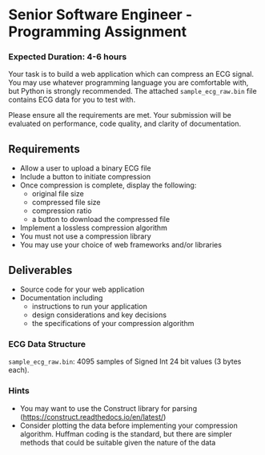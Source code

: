 # Senior Software Engineer - Programming Assignment
### Expected Duration: 4-6 hours

Your task is to build a web application which can compress an ECG signal. You may use whatever
programming language you are comfortable with, but Python is strongly recommended. The attached
`sample_ecg_raw.bin` file contains ECG data for you to test with.


Please ensure all the requirements are met. Your submission will be evaluated on performance, code quality,
and clarity of documentation.

## Requirements

- Allow a user to upload a binary ECG file
- Include a button to initiate compression
- Once compression is complete, display the following:
  - original file size
  - compressed file size
  - compression ratio
  - a button to download the compressed file
- Implement a lossless compression algorithm
- You must not use a compression library
- You may use your choice of web frameworks and/or libraries

## Deliverables
- Source code for your web application
- Documentation including
  - instructions to run your application
  - design considerations and key decisions
  - the specifications of your compression algorithm
### ECG Data Structure
`sample_ecg_raw.bin`: 4095 samples of Signed Int 24 bit values (3 bytes each).

### Hints
- You may want to use the Construct library for parsing (https://construct.readthedocs.io/en/latest/)
- Consider plotting the data before implementing your compression algorithm. Huffman coding is the
standard, but there are simpler methods that could be suitable given the nature of the data